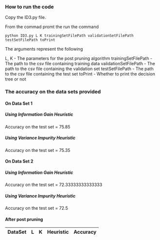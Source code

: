 ### How to run the code

Copy the ID3.py file.

From the commad promt the run the command

```
python ID3.py L K trainingSetFilePath validationSetFilePath testSetFilePath toPrint
```

The arguments represent the following

L, K 					- The parameters for the post pruning algorithm
trainingSetFilePath 	- The path to the csv file containing training data
validationSetFilePath 	- The path to the csv file containing the validation set
testSetFilePath 		- The path to the csv file containing the test set
toPrint					- Whether to print the decision tree or not

### The accuracy on the data sets provided  
#### On Data Set 1  
##### Using Information Gain Heuristic  
Accuracy on the test set = 75.85  
##### Using Variance Impurity Heuristic  
Accuracy on the test set = 75.35  
#### On Data Set 2  
##### Using Information Gain Heuristic  
Accuracy on the test set = 72.33333333333333  
##### Using Variance Impurity Heuristic  
Accuracy on the test set = 72.5  

#### After post pruning
| DataSet | L | K | Heuristic | Accuracy |  
| ------- | --- | --- | -------- | ------- |